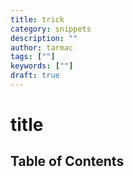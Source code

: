 ```yaml
---
title: trick
category: snippets
description: ""
author: tarmac
tags: [""]
keywords: [""]
draft: true
---
```


# title

## Table of Contents
